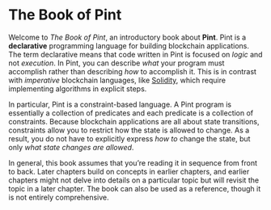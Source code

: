 # The Book of Pint

Welcome to _The Book of Pint_, an introductory book about **Pint**. Pint is a **declarative**
programming language for building blockchain applications. The term declarative means that code
written in Pint is focused on _logic_ and not _execution_. In Pint, you can describe _what_ your
program must accomplish rather than describing _how_ to accomplish it. This is in contrast with
_imperative_ blockchain languages, like [Solidity](https://soliditylang.org/), which require
implementing algorithms in explicit steps.

In particular, Pint is a constraint-based language. A Pint program is essentially a collection of
predicates and each predicate is a collection of constraints. Because blockchain applications are
all about state transitions, constraints allow you to restrict how the state is allowed to change.
As a result, you do not have to explicitly express _how to_ change the state, but only _what state
changes are allowed_.

In general, this book assumes that you’re reading it in sequence from front to back. Later chapters
build on concepts in earlier chapters, and earlier chapters might not delve into details on a
particular topic but will revisit the topic in a later chapter. The book can also be used as a
reference, though it is not entirely comprehensive.
